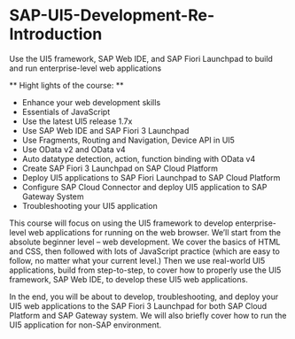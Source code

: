# SAP-UI5-Development-Re-Introduction


Use the UI5 framework, SAP Web IDE, and SAP Fiori Launchpad to build and run enterprise-level web applications

** Hight lights of the course: **
- Enhance your web development skills
- Essentials of JavaScript
- Use the latest UI5 release 1.7x
- Use SAP Web IDE and SAP Fiori 3 Launchpad
- Use Fragments, Routing and Navigation, Device API in UI5
- Use OData v2 and OData v4
- Auto datatype detection, action, function binding with OData v4
- Create SAP Fiori 3 Launchpad on SAP Cloud Platform
- Deploy UI5 applications to SAP Fiori Launchpad to SAP Cloud Platform
- Configure SAP Cloud Connector and deploy UI5 application to SAP Gateway System
- Troubleshooting your UI5 application


This course will focus on using the UI5 framework to develop enterprise-level web applications for running on the web browser. We’ll start from the absolute beginner level – web development. We cover the basics of HTML and CSS, then followed with lots of JavaScript practice (which are easy to follow, no matter what your current level.) Then we use real-world UI5 applications, build from step-to-step, to cover how to properly use the UI5 framework, SAP Web IDE, to develop these UI5 web applications. 

In the end, you will be about to develop, troubleshooting, and deploy your UI5 web applications to the SAP Fiori 3 Launchpad for both SAP Cloud Platform and SAP Gateway system. We will also briefly cover how to run the UI5 application for non-SAP environment.
